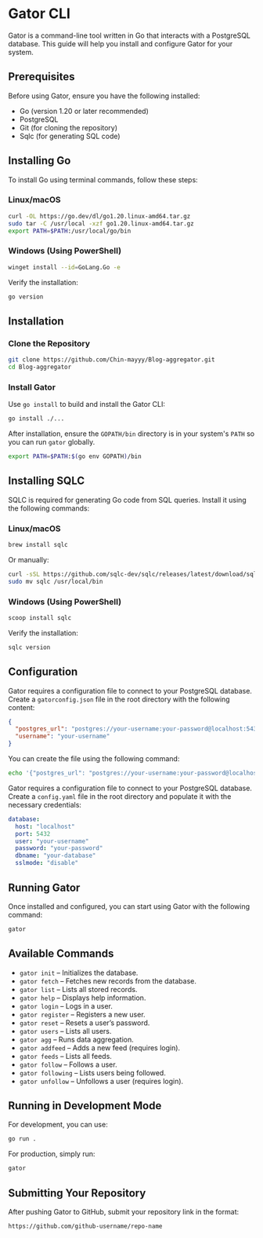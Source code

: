 # Gator CLI

Gator is a command-line tool written in Go that interacts with a PostgreSQL database. This guide will help you install and configure Gator for your system.

## Prerequisites

Before using Gator, ensure you have the following installed:

- Go (version 1.20 or later recommended)
- PostgreSQL
- Git (for cloning the repository)
- Sqlc (for generating SQL code)

## Installing Go

To install Go using terminal commands, follow these steps:

### **Linux/macOS**
```sh
curl -OL https://go.dev/dl/go1.20.linux-amd64.tar.gz
sudo tar -C /usr/local -xzf go1.20.linux-amd64.tar.gz
export PATH=$PATH:/usr/local/go/bin
```

### **Windows (Using PowerShell)**
```sh
winget install --id=GoLang.Go -e
```

Verify the installation:
```sh
go version
```

## Installation

### Clone the Repository

```sh
git clone https://github.com/Chin-mayyy/Blog-aggregator.git
cd Blog-aggregator
```

### Install Gator

Use `go install` to build and install the Gator CLI:

```sh
go install ./...
```

After installation, ensure the `GOPATH/bin` directory is in your system's `PATH` so you can run `gator` globally.

```sh
export PATH=$PATH:$(go env GOPATH)/bin
```

## Installing SQLC

SQLC is required for generating Go code from SQL queries. Install it using the following commands:

### **Linux/macOS**
```sh
brew install sqlc
```

Or manually:
```sh
curl -sSL https://github.com/sqlc-dev/sqlc/releases/latest/download/sqlc_$(uname -s)_$(uname -m).tar.gz | tar -xz
sudo mv sqlc /usr/local/bin
```

### **Windows (Using PowerShell)**
```sh
scoop install sqlc
```

Verify the installation:
```sh
sqlc version
```

## Configuration

Gator requires a configuration file to connect to your PostgreSQL database. Create a `gatorconfig.json` file in the root directory with the following content:

```json
{
  "postgres_url": "postgres://your-username:your-password@localhost:5432/your-database?sslmode=disable",
  "username": "your-username"
}
```

You can create the file using the following command:

```sh
echo '{"postgres_url": "postgres://your-username:your-password@localhost:5432/your-database?sslmode=disable", "username": "your-username"}' > gatorconfig.json
```

Gator requires a configuration file to connect to your PostgreSQL database. Create a `config.yaml` file in the root directory and populate it with the necessary credentials:

```yaml
database:
  host: "localhost"
  port: 5432
  user: "your-username"
  password: "your-password"
  dbname: "your-database"
  sslmode: "disable"
```

## Running Gator

Once installed and configured, you can start using Gator with the following command:

```sh
gator
```

## Available Commands

- `gator init` – Initializes the database.
- `gator fetch` – Fetches new records from the database.
- `gator list` – Lists all stored records.
- `gator help` – Displays help information.
- `gator login` – Logs in a user.
- `gator register` – Registers a new user.
- `gator reset` – Resets a user’s password.
- `gator users` – Lists all users.
- `gator agg` – Runs data aggregation.
- `gator addfeed` – Adds a new feed (requires login).
- `gator feeds` – Lists all feeds.
- `gator follow` – Follows a user.
- `gator following` – Lists users being followed.
- `gator unfollow` – Unfollows a user (requires login).

## Running in Development Mode

For development, you can use:

```sh
go run .
```

For production, simply run:

```sh
gator
```

## Submitting Your Repository

After pushing Gator to GitHub, submit your repository link in the format:

```
https://github.com/github-username/repo-name
```
